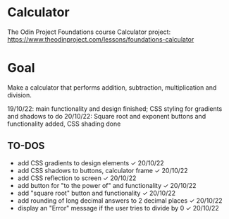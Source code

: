 # Calculator
The Odin Project Foundations course Calculator project: https://www.theodinproject.com/lessons/foundations-calculator

# Goal
Make a calculator that performs addition, subtraction, multiplication and division.

19/10/22: main functionality and design finished; CSS styling for gradients and shadows to do
20/10/22: Square root and exponent buttons and functionality added, CSS shading done

## TO-DOS
- add CSS gradients to design elements ✓ 20/10/22
- add CSS shadows to buttons, calculator frame ✓ 20/10/22
- add CSS reflection to screen ✓ 20/10/22
- add button for "to the power of" and functionality ✓ 20/10/22
- add "square root" button and functionality ✓ 20/10/22
- add rounding of long decimal answers to 2 decimal places ✓ 20/10/22
- display an "Error" message if the user tries to divide by 0 ✓ 20/10/22